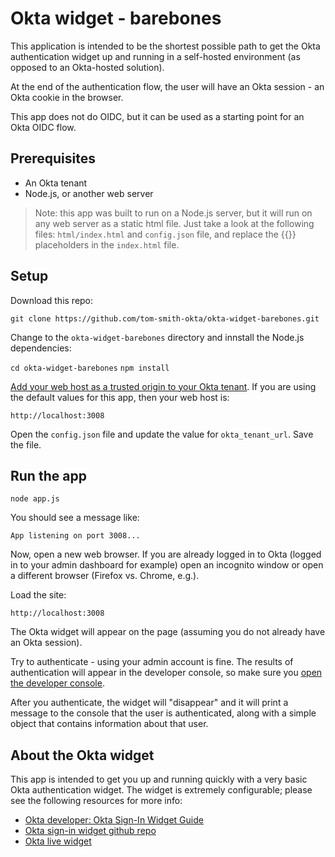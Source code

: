 # Okta widget - barebones

This application is intended to be the shortest possible path to get the Okta authentication widget up and running in a self-hosted environment (as opposed to an Okta-hosted solution).

At the end of the authentication flow, the user will have an Okta session - an Okta cookie in the browser.

This app does not do OIDC, but it can be used as a starting point for an Okta OIDC flow.

## Prerequisites

* An Okta tenant
* Node.js, or another web server

> Note: this app was built to run on a Node.js server, but it will run on any web server as a static html file. Just take a look at the following files: `html/index.html` and `config.json` file, and replace the {{}} placeholders in the `index.html` file.

## Setup

Download this repo:

`git clone https://github.com/tom-smith-okta/okta-widget-barebones.git`

Change to the `okta-widget-barebones` directory and innstall the Node.js dependencies:

`cd okta-widget-barebones`
`npm install`

[Add your web host as a trusted origin to your Okta tenant](https://developer.okta.com/docs/guides/enable-cors/overview/#granting-cross-origin-access-to-websites). If you are using the default values for this app, then your web host is:

`http://localhost:3008`

Open the `config.json` file and update the value for `okta_tenant_url`. Save the file.

## Run the app

`node app.js`

You should see a message like:

`App listening on port 3008...`

Now, open a new web browser. If you are already logged in to Okta (logged in to your admin dashboard for example) open an incognito window or open a different browser (Firefox vs. Chrome, e.g.).

Load the site:

`http://localhost:3008`

The Okta widget will appear on the page (assuming you do not already have an Okta session).

Try to authenticate - using your admin account is fine. The results of authentication will appear in the developer console, so make sure you [open the developer console](https://developers.google.com/web/tools/chrome-devtools/open#console).

After you authenticate, the widget will "disappear" and it will print a message to the console that the user is authenticated, along with a simple object that contains information about that user.

## About the Okta widget

This app is intended to get you up and running quickly with a very basic Okta authentication widget. The widget is extremely configurable; please see the following resources for more info:

* [Okta developer: Okta Sign-In Widget Guide](https://developer.okta.com/code/javascript/okta_sign-in_widget)
* [Okta sign-in widget github repo](https://github.com/okta/okta-signin-widget)
* [Okta live widget](https://developer.okta.com/live-widget/)
